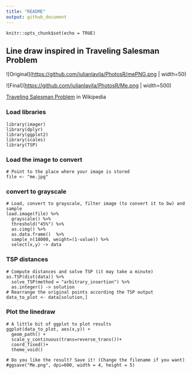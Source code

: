 ```yaml
---
title: "README"
output: github_document
---
```


```{r setup, include=FALSE}
knitr::opts_chunk$set(echo = TRUE)
```

## Line draw inspired in Traveling Salesman Problem

![Original](https://github.com/julianlavila/PhotosR/mePNG.png | width=50) <br />

![Final](https://github.com/julianlavila/PhotosR/Me.png | width=500)

[Traveling Salesman Problem](https://en.wikipedia.org/wiki/Travelling_salesman_problem) in Wikipedia


### Load libraries
```{r libraries , message= FALSE}
library(imager)
library(dplyr)
library(ggplot2)
library(scales)
library(TSP)
```

### Load the image to convert

```{r load , message=FALSE}
# Point to the place where your image is stored
file <- "me.jpg"
```

### convert to grayscale
```{r conversion , message=FALSE}
# Load, convert to grayscale, filter image (to convert it to bw) and sample
load.image(file) %>% 
  grayscale() %>%
  threshold("45%") %>% 
  as.cimg() %>% 
  as.data.frame()  %>% 
  sample_n(18000, weight=(1-value)) %>% 
  select(x,y) -> data
```

### TSP distances 
```{r TSP , message=FALSE}
# Compute distances and solve TSP (it may take a minute)
as.TSP(dist(data)) %>% 
  solve_TSP(method = "arbitrary_insertion") %>% 
  as.integer() -> solution
# Rearrange the original points according the TSP output
data_to_plot <- data[solution,]
```

### Plot the linedraw
```{r Plot, message=FALSE}
# A little bit of ggplot to plot results
ggplot(data_to_plot, aes(x,y)) +
  geom_path() +
  scale_y_continuous(trans=reverse_trans())+
  coord_fixed()+
  theme_void()

# Do you like the result? Save it! (Change the filename if you want)
#ggsave("Me.png", dpi=600, width = 4, height = 5)
```

